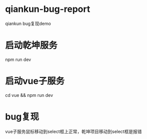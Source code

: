 # qiankun-bug-report
qiankun bug复现demo

# 启动乾坤服务
npm run dev   

# 启动vue子服务
cd vue && npm run dev 


# bug复现
vue子服务鼠标移动到select框上正常，乾坤项目移动到select框是报错